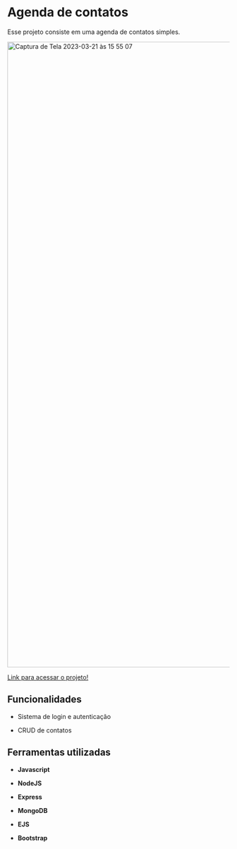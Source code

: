 # Agenda de contatos

<p>Esse projeto consiste em uma agenda de contatos simples.</p>

<img width="1417" alt="Captura de Tela 2023-03-21 às 15 55 07" src="https://user-images.githubusercontent.com/103901768/226712751-9676ffbc-cf76-476d-911d-8e1383afced6.png">

<a href="https://projeto-agenda-production.up.railway.app/" target="_blank" rel="noopener noreferrer">Link para acessar o projeto!</a>

## Funcionalidades
<ul>
  <li><p>Sistema de login e autenticação</p></li>
  <li><p>CRUD de contatos</p></li>
</ul>

## Ferramentas utilizadas
<ul>
  <li><p><strong>Javascript</strong></p></li>
  <li><p><strong>NodeJS</strong></p></li>
  <li><p><strong>Express</strong></p></li>
  <li><p><strong>MongoDB</strong></p></li>
  <li><p><strong>EJS</strong></p></li>
  <li><p><strong>Bootstrap</strong></p></li>
</ul>

